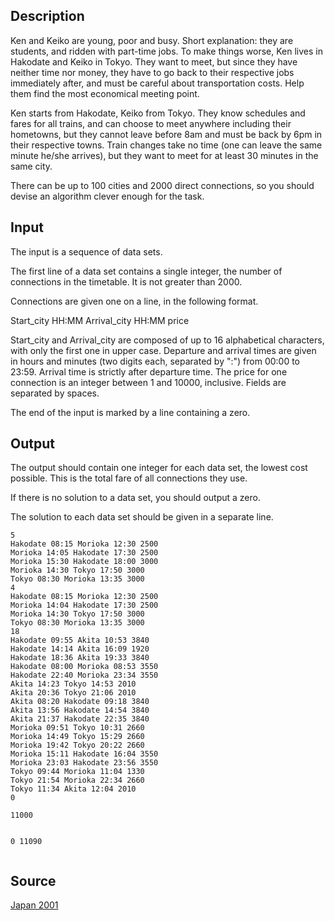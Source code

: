 <h2>Description</h2><p>Ken and Keiko are young, poor and busy. Short explanation: they are students, and ridden with part-time jobs. To make things worse, Ken lives in Hakodate and Keiko in Tokyo. They want to meet, but since they have neither time nor money, they have to go back to their respective jobs immediately after, and must be careful about transportation costs. Help them find the most economical meeting point. 
</p>Ken starts from Hakodate, Keiko from Tokyo. They know schedules and fares for all trains, and can choose to meet anywhere including their hometowns, but they cannot leave before 8am and must be back by 6pm in their respective towns. Train changes take no time (one can leave the same minute he/she arrives), but they want to meet for at least 30 minutes in the same city.

There can be up to 100 cities and 2000 direct connections, so you should devise an algorithm clever enough for the task.
<h2>Input</h2><p>The input is a sequence of data sets.
</p>
The first line of a data set contains a single integer, the number of connections in the timetable. It is not greater than 2000.

Connections are given one on a line, in the following format.

Start_city HH:MM Arrival_city HH:MM price

Start_city and Arrival_city are composed of up to 16 alphabetical characters, with only the first one in upper case. Departure and arrival times are given in hours and minutes (two digits each, separated by ":") from 00:00 to 23:59. Arrival time is strictly after departure time. The price for one connection is an integer between 1 and 10000, inclusive. Fields are separated by spaces.

The end of the input is marked by a line containing a zero.
<h2>Output</h2><p>The output should contain one integer for each data set, the lowest cost possible. This is the total fare of all connections they use.
</p>
If there is no solution to a data set, you should output a zero.

The solution to each data set should be given in a separate line.
<pre><code class="language-input1">5
Hakodate 08:15 Morioka 12:30 2500
Morioka 14:05 Hakodate 17:30 2500
Morioka 15:30 Hakodate 18:00 3000
Morioka 14:30 Tokyo 17:50 3000
Tokyo 08:30 Morioka 13:35 3000
4
Hakodate 08:15 Morioka 12:30 2500
Morioka 14:04 Hakodate 17:30 2500
Morioka 14:30 Tokyo 17:50 3000
Tokyo 08:30 Morioka 13:35 3000
18
Hakodate 09:55 Akita 10:53 3840
Hakodate 14:14 Akita 16:09 1920
Hakodate 18:36 Akita 19:33 3840
Hakodate 08:00 Morioka 08:53 3550
Hakodate 22:40 Morioka 23:34 3550
Akita 14:23 Tokyo 14:53 2010
Akita 20:36 Tokyo 21:06 2010
Akita 08:20 Hakodate 09:18 3840
Akita 13:56 Hakodate 14:54 3840
Akita 21:37 Hakodate 22:35 3840
Morioka 09:51 Tokyo 10:31 2660
Morioka 14:49 Tokyo 15:29 2660
Morioka 19:42 Tokyo 20:22 2660
Morioka 15:11 Hakodate 16:04 3550
Morioka 23:03 Hakodate 23:56 3550
Tokyo 09:44 Morioka 11:04 1330
Tokyo 21:54 Morioka 22:34 2660
Tokyo 11:34 Akita 12:04 2010
0
</code></pre><pre><code class="language-output1">11000
0
11090
</code></pre><h2>Source</h2><a href="searchproblem?field=source&amp;key=Japan+2001">Japan 2001</a>